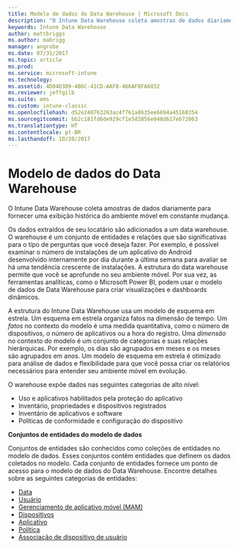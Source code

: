 ```yaml
---
title: Modelo de dados do Data Warehouse | Microsoft Docs
description: "O Intune Data Warehouse coleta amostras de dados diariamente para fornecer uma exibição histórica do ambiente móvel em constante mudança."
keywords: Intune Data Warehouse
author: mattbriggs
ms.author: mabrigg
manager: angrobe
ms.date: 07/31/2017
ms.topic: article
ms.prod: 
ms.service: microsoft-intune
ms.technology: 
ms.assetid: 4D04D3D9-4B6C-41CD-AAF8-466AF8FA6032
ms.reviewer: jeffgilb
ms.suite: ems
ms.custom: intune-classic
ms.openlocfilehash: d52e240763263ac4f761a8635ee6694a45168354
ms.sourcegitcommit: bb2c181fd6de929cf1e5d3856e048d617eb72063
ms.translationtype: HT
ms.contentlocale: pt-BR
ms.lasthandoff: 10/20/2017
---
```

# <a name="data-warehouse-data-model"></a>Modelo de dados do Data Warehouse

O Intune Data Warehouse coleta amostras de dados diariamente para fornecer uma exibição histórica do ambiente móvel em constante mudança.

Os dados extraídos de seu locatário são adicionados a um data warehouse. O warehouse é um conjunto de entidades e relações que são significativas para o tipo de perguntas que você deseja fazer. Por exemplo, é possível examinar o número de instalações de um aplicativo do Android desenvolvido internamente por dia durante a última semana para avaliar se há uma tendência crescente de instalações. A estrutura do data warehouse permite que você se aprofunde no seu ambiente móvel. Por sua vez, as ferramentas analíticas, como o Microsoft Power BI, podem usar o modelo de dados de Data Warehouse para criar visualizações e dashboards dinâmicos.

A estrutura do Intune Data Warehouse usa um modelo de esquema em estrela. Um esquema em estrela organiza fatos na dimensão de tempo. Um *fatos* no contexto do modelo é uma medida quantitativa, como o número de dispositivos, o número de aplicativos ou a hora do registro. Uma *dimensão* no contexto do modelo é um conjunto de categorias e suas relações hierárquicas. Por exemplo, os dias são agrupados em meses e os meses são agrupados em anos. Um modelo de esquema em estrela é otimizado para análise de dados e flexibilidade para que você possa criar os relatórios necessários para entender seu ambiente móvel em evolução.

O warehouse expõe dados nas seguintes categorias de alto nível:
  -  Uso e aplicativos habilitados pela proteção do aplicativo
  -  Inventário, propriedades e dispositivos registrados
  -  Inventário de aplicativos e software
  -  Políticas de conformidade e configuração do dispositivo

**Conjuntos de entidades do modelo de dados**

Conjuntos de entidades são conhecidos como coleções de entidades no modelo de dados. Esses conjuntos contêm entidades que definem os dados coletados no modelo. Cada conjunto de entidades fornece um ponto de acesso para o modelo de dados do Data Warehouse. Encontre detalhes sobre as seguintes categorias de entidades:

  -  [Data](reports-ref-date.md)
  -  [Usuário](reports-ref-user.md)
  -  [Gerenciamento de aplicativo móvel (MAM)](reports-ref-mobile-app-management.md)
  -  [Dispositivos](reports-ref-devices.md)
  -  [Aplicativo](reports-ref-application.md)
  -  [Política](reports-ref-policy.md)
  -  [Associação de dispositivo de usuário](reports-ref-userdeviceassociations.md)

<!-- ## Data Model relationships

For more information on the relationships in the data model, see [Relationships of Entities](reports-api-entity-relationships.md). -->